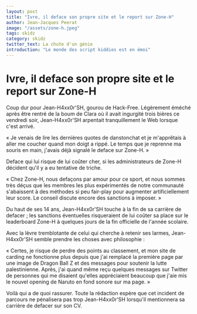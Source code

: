 ```yaml
---
layout: post
title: "Ivre, il deface son propre site et le report sur Zone-H"
author: Jean-Jacques Peerat
image: "/assets/zone-h.jpeg"
tags: skidz
category: skidz
twitter_text: La chute d'un génie
introduction: "Le monde des script kiddies est en émoi"
---
```

# Ivre, il deface son propre site et le report sur Zone-H

Coup dur pour Jean-H4xx0r'SH, gourou de Hack-Free. Légèrement éméché après être
rentré de la boum de Clara où il avait ingurgité trois bières ce vendredi soir,
Jean-H4xx0r'SH arpentait tranquillement le Web lorsque c'est arrivé.

« Je venais de lire les dernières quotes de danstonchat et je m'apprêtais à
aller me coucher quand mon doigt a rippé. Le temps que je reprenne ma souris
en main, j'avais déjà signalé le deface sur Zone-H. »

Deface qui lui risque de lui coûter cher, si les administrateurs de Zone-H
décident qu'il y a eu tentative de triche.

« Chez Zone-H, nous defaçons par amour pour ce sport, et nous sommes très déçus
que les membres les plus expérimentés de notre communauté s'abaissent à des
méthodes si peu fair-play pour augmenter artificiellement leur score. Le
conseil discute encore des sanctions à imposer. »

Du haut de ses 14 ans, Jean-H4xx0r'SH touche à la fin de sa carrière de defacer ; les sanctions éventuelles risqueraient de lui coûter sa place sur le
leaderboard Zone-H à quelques jours de la fin officielle de l'année scolaire.

Avec la lèvre tremblotante de celui qui cherche à retenir ses larmes,
Jean-H4xx0r'SH semble prendre les choses avec philosophie :

« Certes, je risque de perdre des points au classement, et mon site de carding
ne fonctionne plus depuis que j'ai remplacé la première page par une image de
Dragon Ball Z et des messages pour soutenir la lutte palestinienne. Après, j'ai
quand même reçu quelques messages sur Twitter de personnes qui me disaient
qu'elles appréciaient beaucoup que j'aie mis le nouvel opening de Naruto en
fond sonore sur ma page. »

Voilà qui a de quoi rassurer. Toute la rédaction espère que cet incident de
parcours ne pénalisera pas trop Jean-H4xx0r'SH lorsqu'il mentionnera sa carrière
de defacer sur son CV.
